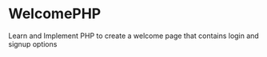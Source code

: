 # WelcomePHP
Learn and Implement PHP to create a welcome page that contains login and signup options
